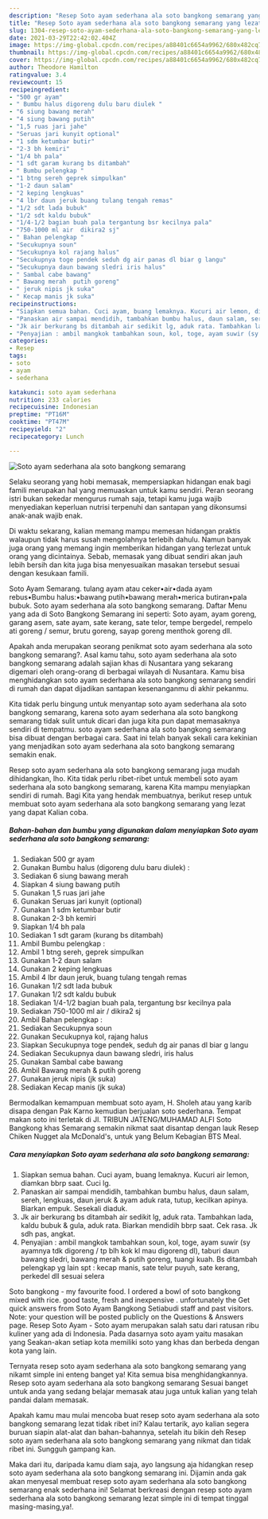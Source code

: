 ```yaml
---
description: "Resep Soto ayam sederhana ala soto bangkong semarang yang lezat Untuk Jualan"
title: "Resep Soto ayam sederhana ala soto bangkong semarang yang lezat Untuk Jualan"
slug: 1304-resep-soto-ayam-sederhana-ala-soto-bangkong-semarang-yang-lezat-untuk-jualan
date: 2021-03-29T22:42:02.404Z
image: https://img-global.cpcdn.com/recipes/a88401c6654a9962/680x482cq70/soto-ayam-sederhana-ala-soto-bangkong-semarang-foto-resep-utama.jpg
thumbnail: https://img-global.cpcdn.com/recipes/a88401c6654a9962/680x482cq70/soto-ayam-sederhana-ala-soto-bangkong-semarang-foto-resep-utama.jpg
cover: https://img-global.cpcdn.com/recipes/a88401c6654a9962/680x482cq70/soto-ayam-sederhana-ala-soto-bangkong-semarang-foto-resep-utama.jpg
author: Theodore Hamilton
ratingvalue: 3.4
reviewcount: 15
recipeingredient:
- "500 gr ayam"
- " Bumbu halus digoreng dulu baru diulek "
- "6 siung bawang merah"
- "4 siung bawang putih"
- "1,5 ruas jari jahe"
- "Seruas jari kunyit optional"
- "1 sdm ketumbar butir"
- "2-3 bh kemiri"
- "1/4 bh pala"
- "1 sdt garam kurang bs ditambah"
- " Bumbu pelengkap "
- "1 btng sereh geprek simpulkan"
- "1-2 daun salam"
- "2 keping lengkuas"
- "4 lbr daun jeruk buang tulang tengah remas"
- "1/2 sdt lada bubuk"
- "1/2 sdt kaldu bubuk"
- "1/4-1/2 bagian buah pala tergantung bsr kecilnya pala"
- "750-1000 ml air  dikira2 sj"
- " Bahan pelengkap "
- "Secukupnya soun"
- "Secukupnya kol rajang halus"
- "Secukupnya toge pendek seduh dg air panas dl biar g langu"
- "Secukupnya daun bawang sledri iris halus"
- " Sambal cabe bawang"
- " Bawang merah  putih goreng"
- " jeruk nipis jk suka"
- " Kecap manis jk suka"
recipeinstructions:
- "Siapkan semua bahan. Cuci ayam, buang lemaknya. Kucuri air lemon, diamkan bbrp saat. Cuci lg."
- "Panaskan air sampai mendidih, tambahkan bumbu halus, daun salam, sereh, lengkuas, daun jeruk &amp; ayam aduk rata, tutup, kecilkan apinya. Biarkan empuk. Sesekali diaduk."
- "Jk air berkurang bs ditambah air sedikit lg, aduk rata. Tambahkan lada, kaldu bubuk &amp; gula, aduk rata. Biarkan mendidih bbrp saat. Cek rasa. Jk sdh pas, angkat."
- "Penyajian : ambil mangkok tambahkan soun, kol, toge, ayam suwir (sy ayamnya tdk digoreng / tp blh kok kl mau digoreng dl), taburi daun bawang sledri, bawang merah &amp; putih goreng, tuangi kuah. Bs ditambah pelengkap yg lain spt : kecap manis, sate telur puyuh, sate kerang, perkedel dll sesuai selera"
categories:
- Resep
tags:
- soto
- ayam
- sederhana

katakunci: soto ayam sederhana 
nutrition: 233 calories
recipecuisine: Indonesian
preptime: "PT16M"
cooktime: "PT47M"
recipeyield: "2"
recipecategory: Lunch

---
```



![Soto ayam sederhana ala soto bangkong semarang](https://img-global.cpcdn.com/recipes/a88401c6654a9962/680x482cq70/soto-ayam-sederhana-ala-soto-bangkong-semarang-foto-resep-utama.jpg)

Selaku seorang yang hobi memasak, mempersiapkan hidangan enak bagi famili merupakan hal yang memuaskan untuk kamu sendiri. Peran seorang istri bukan sekedar mengurus rumah saja, tetapi kamu juga wajib menyediakan keperluan nutrisi terpenuhi dan santapan yang dikonsumsi anak-anak wajib enak.

Di waktu  sekarang, kalian memang mampu memesan hidangan praktis walaupun tidak harus susah mengolahnya terlebih dahulu. Namun banyak juga orang yang memang ingin memberikan hidangan yang terlezat untuk orang yang dicintainya. Sebab, memasak yang dibuat sendiri akan jauh lebih bersih dan kita juga bisa menyesuaikan masakan tersebut sesuai dengan kesukaan famili. 

Soto Ayam Semarang. tulang ayam atau ceker•air•dada ayam rebus•Bumbu halus:•bawang putih•bawang merah•merica butiran•pala bubuk. Soto ayam sederhana ala soto bangkong semarang. Daftar Menu yang ada di Soto Bangkong Semarang ini seperti: Soto ayam, ayam goreng, garang asem, sate ayam, sate kerang, sate telor, tempe bergedel, rempelo ati goreng / semur, brutu goreng, sayap goreng menthok goreng dll.

Apakah anda merupakan seorang penikmat soto ayam sederhana ala soto bangkong semarang?. Asal kamu tahu, soto ayam sederhana ala soto bangkong semarang adalah sajian khas di Nusantara yang sekarang digemari oleh orang-orang di berbagai wilayah di Nusantara. Kamu bisa menghidangkan soto ayam sederhana ala soto bangkong semarang sendiri di rumah dan dapat dijadikan santapan kesenanganmu di akhir pekanmu.

Kita tidak perlu bingung untuk menyantap soto ayam sederhana ala soto bangkong semarang, karena soto ayam sederhana ala soto bangkong semarang tidak sulit untuk dicari dan juga kita pun dapat memasaknya sendiri di tempatmu. soto ayam sederhana ala soto bangkong semarang bisa dibuat dengan berbagai cara. Saat ini telah banyak sekali cara kekinian yang menjadikan soto ayam sederhana ala soto bangkong semarang semakin enak.

Resep soto ayam sederhana ala soto bangkong semarang juga mudah dihidangkan, lho. Kita tidak perlu ribet-ribet untuk membeli soto ayam sederhana ala soto bangkong semarang, karena Kita mampu menyiapkan sendiri di rumah. Bagi Kita yang hendak membuatnya, berikut resep untuk membuat soto ayam sederhana ala soto bangkong semarang yang lezat yang dapat Kalian coba.

<!--inarticleads1-->

##### Bahan-bahan dan bumbu yang digunakan dalam menyiapkan Soto ayam sederhana ala soto bangkong semarang:

1. Sediakan 500 gr ayam
1. Gunakan  Bumbu halus (digoreng dulu baru diulek) :
1. Sediakan 6 siung bawang merah
1. Siapkan 4 siung bawang putih
1. Gunakan 1,5 ruas jari jahe
1. Gunakan Seruas jari kunyit (optional)
1. Gunakan 1 sdm ketumbar butir
1. Gunakan 2-3 bh kemiri
1. Siapkan 1/4 bh pala
1. Sediakan 1 sdt garam (kurang bs ditambah)
1. Ambil  Bumbu pelengkap :
1. Ambil 1 btng sereh, geprek simpulkan
1. Gunakan 1-2 daun salam
1. Gunakan 2 keping lengkuas
1. Ambil 4 lbr daun jeruk, buang tulang tengah remas
1. Gunakan 1/2 sdt lada bubuk
1. Gunakan 1/2 sdt kaldu bubuk
1. Sediakan 1/4-1/2 bagian buah pala, tergantung bsr kecilnya pala
1. Sediakan 750-1000 ml air / dikira2 sj
1. Ambil  Bahan pelengkap :
1. Sediakan Secukupnya soun
1. Gunakan Secukupnya kol, rajang halus
1. Siapkan Secukupnya toge pendek, seduh dg air panas dl biar g langu
1. Sediakan Secukupnya daun bawang sledri, iris halus
1. Gunakan  Sambal cabe bawang
1. Ambil  Bawang merah &amp; putih goreng
1. Gunakan  jeruk nipis (jk suka)
1. Sediakan  Kecap manis (jk suka)


Bermodalkan kemampuan membuat soto ayam, H. Sholeh atau yang karib disapa dengan Pak Karno kemudian berjualan soto sederhana. Tempat makan soto ini terletak di Jl. TRIBUN JATENG/MUHAMAD ALFI Soto Bangkong khas Semarang semakin nikmat saat disantap dengan lauk Resep Chiken Nugget ala McDonald&#39;s, untuk yang Belum Kebagian BTS Meal. 

<!--inarticleads2-->

##### Cara menyiapkan Soto ayam sederhana ala soto bangkong semarang:

1. Siapkan semua bahan. Cuci ayam, buang lemaknya. Kucuri air lemon, diamkan bbrp saat. Cuci lg.
1. Panaskan air sampai mendidih, tambahkan bumbu halus, daun salam, sereh, lengkuas, daun jeruk &amp; ayam aduk rata, tutup, kecilkan apinya. Biarkan empuk. Sesekali diaduk.
1. Jk air berkurang bs ditambah air sedikit lg, aduk rata. Tambahkan lada, kaldu bubuk &amp; gula, aduk rata. Biarkan mendidih bbrp saat. Cek rasa. Jk sdh pas, angkat.
1. Penyajian : ambil mangkok tambahkan soun, kol, toge, ayam suwir (sy ayamnya tdk digoreng / tp blh kok kl mau digoreng dl), taburi daun bawang sledri, bawang merah &amp; putih goreng, tuangi kuah. Bs ditambah pelengkap yg lain spt : kecap manis, sate telur puyuh, sate kerang, perkedel dll sesuai selera


Soto bangkong - my favourite food. I ordered a bowl of soto bangkong mixed with rice. good taste, fresh and inexpensive . unfortunately the Get quick answers from Soto Ayam Bangkong Setiabudi staff and past visitors. Note: your question will be posted publicly on the Questions &amp; Answers page. Resep Soto Ayam - Soto ayam merupakan salah satu dari ratusan ribu kuliner yang ada di Indonesia. Pada dasarnya soto ayam yaitu masakan yang Seakan-akan setiap kota memiliki soto yang khas dan berbeda dengan kota yang lain. 

Ternyata resep soto ayam sederhana ala soto bangkong semarang yang nikamt simple ini enteng banget ya! Kita semua bisa menghidangkannya. Resep soto ayam sederhana ala soto bangkong semarang Sesuai banget untuk anda yang sedang belajar memasak atau juga untuk kalian yang telah pandai dalam memasak.

Apakah kamu mau mulai mencoba buat resep soto ayam sederhana ala soto bangkong semarang lezat tidak ribet ini? Kalau tertarik, ayo kalian segera buruan siapin alat-alat dan bahan-bahannya, setelah itu bikin deh Resep soto ayam sederhana ala soto bangkong semarang yang nikmat dan tidak ribet ini. Sungguh gampang kan. 

Maka dari itu, daripada kamu diam saja, ayo langsung aja hidangkan resep soto ayam sederhana ala soto bangkong semarang ini. Dijamin anda gak akan menyesal membuat resep soto ayam sederhana ala soto bangkong semarang enak sederhana ini! Selamat berkreasi dengan resep soto ayam sederhana ala soto bangkong semarang lezat simple ini di tempat tinggal masing-masing,ya!.

